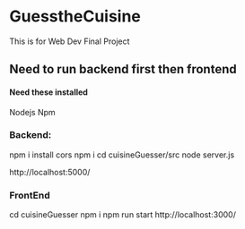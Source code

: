 # GuesstheCuisine
This is for Web Dev Final Project



## Need to run backend first then frontend
#### Need these installed
Nodejs
Npm

### Backend:

npm i install cors 
npm i
cd cuisineGuesser/src
node server.js

http://localhost:5000/


### FrontEnd
cd cuisineGuesser
npm i
npm run start
http://localhost:3000/
